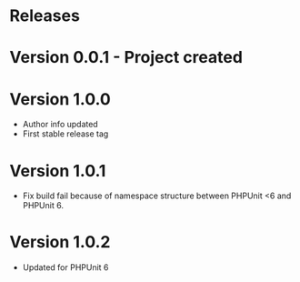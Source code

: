 # Releases

# Version 0.0.1 - Project created
# Version 1.0.0
 - Author info updated
 - First stable release tag
# Version 1.0.1
 - Fix build fail because of namespace structure between PHPUnit <6 and PHPUnit 6.
# Version 1.0.2
 - Updated for PHPUnit 6
